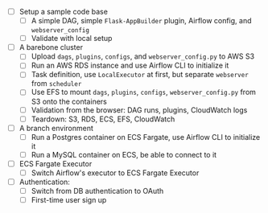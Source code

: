 - [ ] Setup a sample code base
    - [ ] A simple DAG, simple `Flask-AppBuilder` plugin, Airflow config, and `webserver_config`
    - [ ] Validate with local setup

- [ ] A barebone cluster
    - [ ] Upload `dags`, `plugins`, `configs`, and `webserver_config.py` to AWS S3
    - [ ] Run an AWS RDS instance and use Airflow CLI to initialize it
    - [ ] Task definition, use `LocalExecutor` at first, but separate `webserver` from `scheduler`
    - [ ] Use EFS to mount `dags`, `plugins`, `configs`, `webserver_config.py` from S3 onto the containers
    - [ ] Validation from the browser: DAG runs, plugins, CloudWatch logs
    - [ ] Teardown: S3, RDS, ECS, EFS, CloudWatch

- [ ] A branch environment
    - [ ] Run a Postgres container on ECS Fargate, use Airflow CLI to initialize it
    - [ ] Run a MySQL container on ECS, be able to connect to it

- [ ] ECS Fargate Executor
    - [ ] Switch Airflow's executor to ECS Fargate Executor

- [ ] Authentication:
    - [ ] Switch from DB authentication to OAuth
    - [ ] First-time user sign up